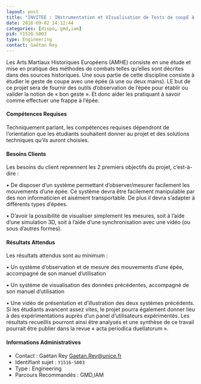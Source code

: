 ```yaml
---
layout: post
title: "INVITEE : INstrumentation et VIsualisation de Tests de coupE à l’Epée"
date: 2016-09-02 14:12:44
categories: [dispo, gmd,iam]
pid: Y1516-S003
type: Engineering
contact: Gaëtan Rey
---
```

       
Les Arts Martiaux Historiques Européens (AMHE) consiste en une étude et mise en pratique des méthodes de combats telles qu’elles sont décrites dans des sources historiques. Une sous partie de cette discipline consiste à étudier le geste de coupe avec une épée (à une ou deux mains). LE but de ce projet sera de fournir des outils d’observation de l’épée pour établir ou valider la notion de « bon geste ». Et donc aider les pratiquant à savoir comme effectuer une frappe à l’épée.

#### Compétences Requises
Techniquement parlant, les compétences requises dépendront de l’orientation que les étudiants souhaitent donner au projet et des solutions techniques qu’ils auront choisies.


#### Besoins Clients
Les besoins du client reprennent les 2 premiers objectifs du projet, c’est-à-dire :

•	De disposer d’un système permettant d’observer/mesurer facilement les mouvements d’une épée. Ce système devra être facilement manipulable par des non informaticien et aisément transportable. De plus il devra s’adapter à différents types d’épées.

•	D’avoir la possibilité de visualiser simplement les mesures, soit à l’aide d’une simulation 3D, soit à l’aide d’une synchronisation avec une vidéo (ou sous d’autres formes).

#### Résultats Attendus
Les résultats attendus sont au minimum :

•	Un système d’observation et de mesure des mouvements d’une épée, accompagné de son manuel d’utilisation

•	Un système de visualisation des données précédentes, accompagné de son manuel d’utilisation

•	Une vidéo de présentation et d’illustration des deux systèmes précédents.
Si les étudiants avancent assez vites, le projet pourra également donner lieu à des expérimentations auprès d’un panel d’utilisateurs expérimentés. Les résultats recueillis pourront ainsi être analysés et une synthèse de ce travail pourrait être publier dans la revue « acta periodica duellatorum ».
     

#### Informations Administratives
  * Contact : Gaëtan Rey <Gaetan.Rey@unice.fr>
  * Identifiant sujet : `Y1516-S003`
  * Type : Engineering
  * Parcours Recommandés : GMD,IAM
     